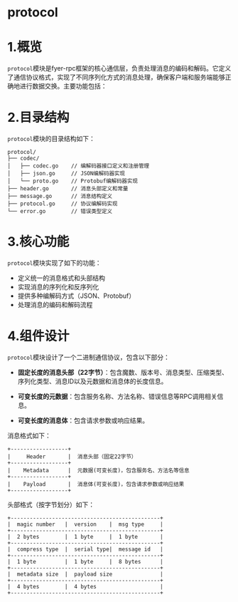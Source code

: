# protocol

# 1.概览

`protocol`模块是fyer-rpc框架的核心通信层，负责处理消息的编码和解码。它定义了通信协议格式，实现了不同序列化方式的消息处理，确保客户端和服务端能够正确地进行数据交换。主要功能包括：

# 2.目录结构

`protocol`模块的目录结构如下：

```
protocol/
├── codec/
│   ├── codec.go    // 编解码器接口定义和注册管理
│   ├── json.go     // JSON编解码器实现
│   └── proto.go    // Protobuf编解码器实现
├── header.go       // 消息头部定义和常量
├── message.go      // 消息结构定义
├── protocol.go     // 协议编解码实现
└── error.go        // 错误类型定义
```

# 3.核心功能

`protocol`模块实现了如下的功能：

* 定义统一的消息格式和头部结构
* 实现消息的序列化和反序列化
* 提供多种编解码方式（JSON、Protobuf）
* 处理消息的编码和解码流程

# 4.组件设计

`protocol`模块设计了一个二进制通信协议，包含以下部分：

* **固定长度的消息头部（22字节）**：包含魔数、版本号、消息类型、压缩类型、序列化类型、消息ID以及元数据和消息体的长度信息。

* **可变长度的元数据**：包含服务名称、方法名称、错误信息等RPC调用相关信息。

* **可变长度的消息体**：包含请求参数或响应结果。

消息格式如下：

```
+------------------+
|     Header       |  消息头部（固定22字节）
+------------------+
|    Metadata      |  元数据(可变长度)，包含服务名、方法名等信息
+------------------+
|    Payload       |  消息体(可变长度)，包含请求参数或响应结果
+------------------+
```

头部格式（按字节划分）如下：

```
+-----------------------------------------------+
|  magic number   |  version    |  msg type     |
+-----------------------------------------------+
|  2 bytes        |  1 byte     |  1 byte       |
+-----------------------------------------------+
|  compress type  |  serial type|  message id   |
+-----------------------------------------------+
|  1 byte         |  1 byte     |  8 bytes      |
+-----------------------------------------------+
|  metadata size  |  payload size               |
+-----------------------------------------------+
|  4 bytes        |  4 bytes                    |
+-----------------------------------------------+
```
